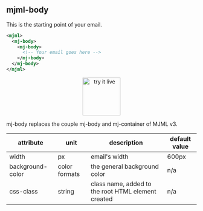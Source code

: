 ## mjml-body

This is the starting point of your email.

```xml
<mjml>
  <mj-body>
    <mj-body>
      <!-- Your email goes here -->
    </mj-body>
  </mj-body>
</mjml>
```

<p align="center">
  <a target="_blank" href="/try-it-live/components/body">
    <img width="100px" src="https://mjml.io/assets/img/svg/TRYITLIVE.svg" alt="try it live" />
  </a>
</p>

<aside class="notice">
  mj-body replaces the couple mj-body and mj-container of MJML v3.
</aside>

attribute            | unit          | description                    | default value
---------------------|---------------|--------------------------------|---------------
width                | px            | email's width                  | 600px
background-color     | color formats | the general background color   | n/a
css-class            | string        | class name, added to the root HTML element created | n/a
